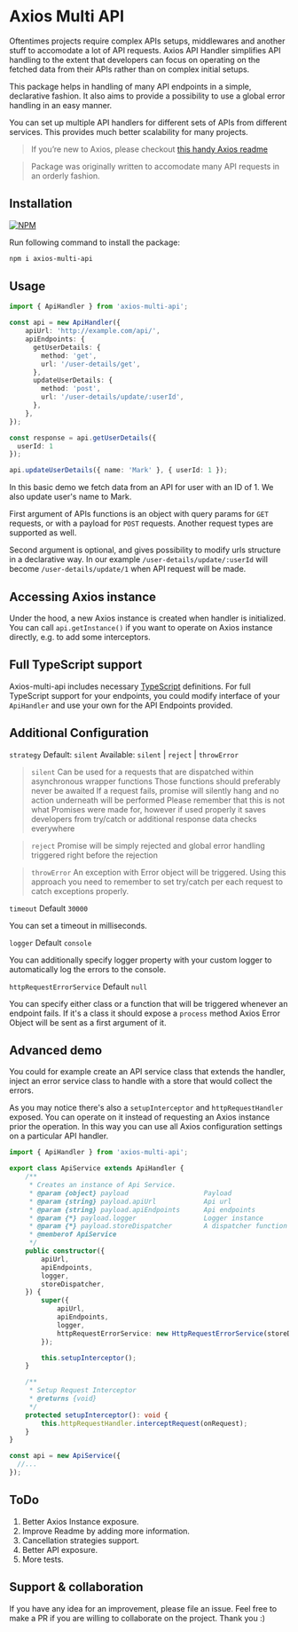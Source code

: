 # Axios Multi API

Oftentimes projects require complex APIs setups, middlewares and another stuff to accomodate a lot of API requests. Axios API Handler simplifies API handling to the extent that developers can focus on operating on the fetched data from their APIs rather than on complex initial setups.

This package helps in handling of many API endpoints in a simple, declarative fashion. It also aims to provide a possibility to use a global error handling in an easy manner.

You can set up multiple API handlers for different sets of APIs from different services. This provides much better scalability for many projects.

> If you’re new to Axios, please checkout [this handy Axios readme](https://github.com/axios/axios)

> Package was originally written to accomodate many API requests in an orderly fashion.

## Installation
[![NPM](https://nodei.co/npm/axios-multi-api.png)](https://npmjs.org/package/axios-multi-api)

Run following command to install the package:
```bash
npm i axios-multi-api
```

## Usage

```typescript
import { ApiHandler } from 'axios-multi-api';

const api = new ApiHandler({
    apiUrl: 'http://example.com/api/',
    apiEndpoints: {
      getUserDetails: {
        method: 'get',
        url: '/user-details/get',
      },
      updateUserDetails: {
        method: 'post',
        url: '/user-details/update/:userId',
      },
    },
});

const response = api.getUserDetails({
  userId: 1
});

api.updateUserDetails({ name: 'Mark' }, { userId: 1 });
```
In this basic demo we fetch data from an API for user with an ID of 1. We also update user's name to Mark.

First argument of APIs functions is an object with query params for `GET` requests, or with a payload for `POST` requests. Another request types are supported as well.

Second argument is optional, and gives possibility to modify urls structure in a declarative way. In our example `/user-details/update/:userId` will become `/user-details/update/1` when API request will be made.

## Accessing Axios instance

Under the hood, a new Axios instance is created when handler is initialized. You can call `api.getInstance()` if you want to operate on Axios instance directly, e.g. to add some interceptors.


## Full TypeScript support

Axios-multi-api includes necessary [TypeScript](http://typescriptlang.org) definitions. For full TypeScript support for your endpoints, you could modify interface of your `ApiHandler` and use your own for the API Endpoints provided.

## Additional Configuration
`strategy`
Default: `silent`
Available: `silent` | `reject` | `throwError`

> `silent`
> Can be used for a requests that are dispatched within asynchronous wrapper functions
> Those functions should preferably never be awaited
> If a request fails, promise will silently hang and no action underneath will be performed
> Please remember that this is not what Promises were made for, however if used properly it saves developers from try/catch or additional response data checks everywhere

> `reject`
> Promise will be simply rejected and global error handling triggered right before the rejection

> `throwError`
> An exception with Error object will be triggered. Using this approach you need to remember to set try/catch per each request to catch exceptions properly.

`timeout`
Default `30000`

You can set a timeout in milliseconds.

`logger`
Default `console`

You can additionally specify logger property with your custom logger to automatically log the errors to the console.

`httpRequestErrorService`
Default `null`

You can specify either class or a function that will be triggered whenever an endpoint fails. If it's a class it should expose a `process` method Axios Error Object will be sent as a first argument of it.

## Advanced demo

You could for example create an API service class that extends the handler, inject an error service class to handle with a store that would collect the errors.

As you may notice there's also a `setupInterceptor` and `httpRequestHandler` exposed. You can operate on it instead of requesting an Axios instance prior the operation. In this way you can use all Axios configuration settings on a particular API handler.


```typescript
import { ApiHandler } from 'axios-multi-api';

export class ApiService extends ApiHandler {
    /**
     * Creates an instance of Api Service.
     * @param {object} payload                   Payload
     * @param {string} payload.apiUrl            Api url
     * @param {string} payload.apiEndpoints      Api endpoints
     * @param {*} payload.logger                 Logger instance
     * @param {*} payload.storeDispatcher        A dispatcher function to dispatch data to the store
     * @memberof ApiService
     */
    public constructor({
        apiUrl,
        apiEndpoints,
        logger,
        storeDispatcher,
    }) {
        super({
            apiUrl,
            apiEndpoints,
            logger,
            httpRequestErrorService: new HttpRequestErrorService(storeDispatcher),
        });

        this.setupInterceptor();
    }

    /**
     * Setup Request Interceptor
     * @returns {void}
     */
    protected setupInterceptor(): void {
        this.httpRequestHandler.interceptRequest(onRequest);
    }
}

const api = new ApiService({
  //...
});
```

## ToDo
1) Better Axios Instance exposure.
2) Improve Readme by adding more information.
3) Cancellation strategies support.
4) Better API exposure.
5) More tests.

## Support & collaboration

If you have any idea for an improvement, please file an issue. Feel free to make a PR if you are willing to collaborate on the project. Thank you :)
